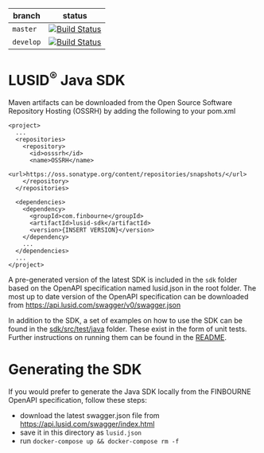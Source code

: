 | branch | status |
| --- | --- |
| `master` |  [![Build Status](https://travis-ci.org/finbourne/lusid-sdk-java.svg?branch=master)](https://travis-ci.org/finbourne/lusid-sdk-java) |
| `develop` | [![Build Status](https://travis-ci.org/finbourne/lusid-sdk-java.svg?branch=develop)](https://travis-ci.org/finbourne/lusid-sdk-java) |

# LUSID<sup>®</sup> Java SDK

Maven artifacts can be downloaded from the Open Source Software Repository Hosting (OSSRH) by adding the following to your pom.xml

```
<project>
  ...
  <repositories>
    <repository>
      <id>osssrh</id>
      <name>OSSRH</name>
      <url>https://oss.sonatype.org/content/repositories/snapshots/</url>
    </repository>
  </repositories>

  <dependencies>
    <dependency>
      <groupId>com.finbourne</groupId>
      <artifactId>lusid-sdk</artifactId>
      <version>{INSERT VERSION}</version>
    </dependency>
    ...
  </dependencies>
  ...
</project>
```

 A pre-generated version of the latest SDK is included in the `sdk` folder based on the OpenAPI specification named lusid.json in the root folder. The most up to date version of the OpenAPI specification can be downloaded from https://api.lusid.com/swagger/v0/swagger.json

In addition to the SDK, a set of examples on how to use the SDK can be found in the [sdk/src/test/java](https://github.com/finbourne/lusid-sdk-java/tree/master/sdk/src/test/java) folder. These exist in the form of unit tests. Further instructions on running them can be found in the [README](https://github.com/finbourne/lusid-sdk-java/blob/master/sdk/tests.md).

# Generating the SDK

If you would prefer to generate the Java SDK locally from the FINBOURNE OpenAPI specification, follow these steps:
  * download the latest swagger.json file from https://api.lusid.com/swagger/index.html
  * save it in this directory as `lusid.json`
  * run `docker-compose up && docker-compose rm -f`
